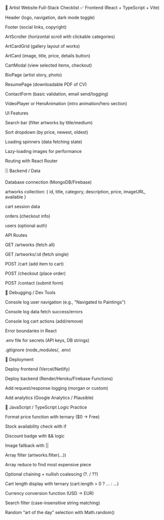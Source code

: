 🎨 Artist Website Full-Stack Checklist
✅ Frontend (React + TypeScript + Vite)

 Header (logo, navigation, dark mode toggle)

 Footer (social links, copyright)

 ArtScroller (horizontal scroll with clickable categories)

 ArtCardGrid (gallery layout of works)

 ArtCard (image, title, price, details button)

 CartModal (view selected items, checkout)

 BioPage (artist story, photo)

 ResumePage (downloadable PDF of CV)

 ContactForm (basic validation, email send/logging)

 VideoPlayer or HeroAnimation (intro animation/hero section)

UI Features

 Search bar (filter artworks by title/medium)

 Sort dropdown (by price, newest, oldest)

 Loading spinners (data fetching state)

 Lazy-loading images for performance

 Routing with React Router

🗄️ Backend / Data

 Database connection (MongoDB/Firebase)

 artworks collection: { id, title, category, description, price, imageURL, available }

 cart session data

 orders (checkout info)

 users (optional auth)

API Routes

 GET /artworks (fetch all)

 GET /artworks/:id (fetch single)

 POST /cart (add item to cart)

 POST /checkout (place order)

 POST /contact (submit form)

🔧 Debugging / Dev Tools

 Console log user navigation (e.g., "Navigated to Paintings")

 Console log data fetch success/errors

 Console log cart actions (add/remove)

 Error boundaries in React

 .env file for secrets (API keys, DB strings)

 .gitignore (node_modules/, .env)

🚀 Deployment

 Deploy frontend (Vercel/Netlify)

 Deploy backend (Render/Heroku/Firebase Functions)

 Add request/response logging (morgan or custom)

 Add analytics (Google Analytics / Plausible)

🧩 JavaScript / TypeScript Logic Practice

 Format price function with ternary ($0 → Free)

 Stock availability check with if

 Discount badge with && logic

 Image fallback with ||

 Array filter (artworks.filter(...))

 Array reduce to find most expensive piece

 Optional chaining + nullish coalescing (?. / ??)

 Cart length display with ternary (cart.length > 0 ? … : …)

 Currency conversion function (USD → EUR)

 Search filter (case-insensitive string matching)

 Random “art of the day” selection with Math.random()